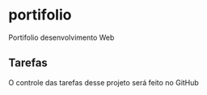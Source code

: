 # portifolio

Portifolio desenvolvimento Web

## Tarefas

O controle das tarefas desse projeto será feito no GitHub
